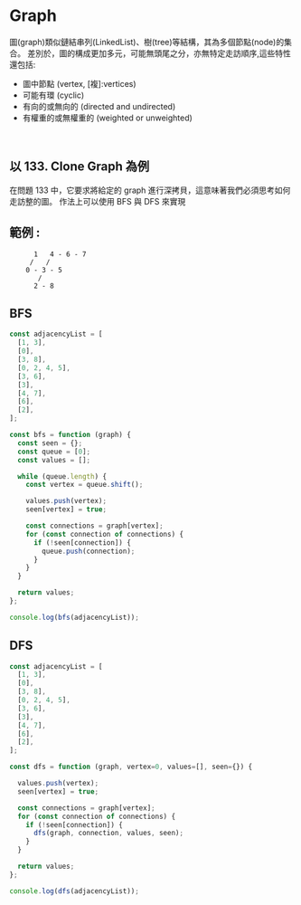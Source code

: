 # Graph

圖(graph)類似鏈結串列(LinkedList)、樹(tree)等結構，其為多個節點(node)的集合。
差別於，圖的構成更加多元，可能無頭尾之分，亦無特定走訪順序,這些特性還包括:

- 圖中節點 (vertex, [複]:vertices)
- 可能有環 (cyclic)
- 有向的或無向的 (directed and undirected)
- 有權重的或無權重的 (weighted or unweighted)

<br>

## 以 133. Clone Graph 為例

在問題 133 中，它要求將給定的 graph 進行深拷貝，這意味著我們必須思考如何走訪整的圖。
作法上可以使用 BFS 與 DFS 來實現

## 範例 :

```
      1   4 - 6 - 7
     /   /
    0 - 3 - 5
       /
      2 - 8
```

## BFS

```js
const adjacencyList = [
  [1, 3],
  [0],
  [3, 8],
  [0, 2, 4, 5],
  [3, 6],
  [3],
  [4, 7],
  [6],
  [2],
];

const bfs = function (graph) {
  const seen = {};
  const queue = [0];
  const values = [];

  while (queue.length) {
    const vertex = queue.shift();

    values.push(vertex);
    seen[vertex] = true;

    const connections = graph[vertex];
    for (const connection of connections) {
      if (!seen[connection]) {
        queue.push(connection);
      }
    }
  }

  return values;
};

console.log(bfs(adjacencyList));
```

## DFS

```js
const adjacencyList = [
  [1, 3],
  [0],
  [3, 8],
  [0, 2, 4, 5],
  [3, 6],
  [3],
  [4, 7],
  [6],
  [2],
];

const dfs = function (graph, vertex=0, values=[], seen={}) {

  values.push(vertex);
  seen[vertex] = true;

  const connections = graph[vertex];
  for (const connection of connections) {
    if (!seen[connection]) {
      dfs(graph, connection, values, seen);
    }
  }

  return values;
};

console.log(dfs(adjacencyList));
```
